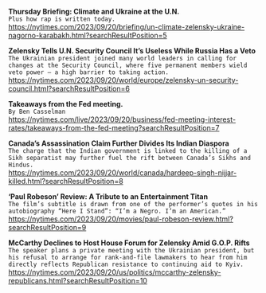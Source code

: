 **Thursday Briefing: Climate and Ukraine at the U.N.**\
`Plus how rap is written today.`\
https://nytimes.com/2023/09/20/briefing/un-climate-zelensky-ukraine-nagorno-karabakh.html?searchResultPosition=5

**Zelensky Tells U.N. Security Council It’s Useless While Russia Has a Veto**\
`The Ukrainian president joined many world leaders in calling for changes at the Security Council, where five permanent members wield veto power — a high barrier to taking action.`\
https://nytimes.com/2023/09/20/world/europe/zelensky-un-security-council.html?searchResultPosition=6

**Takeaways from the Fed meeting.**\
`By Ben Casselman`\
https://nytimes.com/live/2023/09/20/business/fed-meeting-interest-rates/takeaways-from-the-fed-meeting?searchResultPosition=7

**Canada’s Assassination Claim Further Divides Its Indian Diaspora**\
`The charge that the Indian government is linked to the killing of a Sikh separatist may further fuel the rift between Canada’s Sikhs and Hindus.`\
https://nytimes.com/2023/09/20/world/canada/hardeep-singh-nijjar-killed.html?searchResultPosition=8

**‘Paul Robeson’ Review: A Tribute to an Entertainment Titan**\
`The film’s subtitle is drawn from one of the performer’s quotes in his autobiography “Here I Stand”: “I’m a Negro. I’m an American.”`\
https://nytimes.com/2023/09/20/movies/paul-robeson-review.html?searchResultPosition=9

**McCarthy Declines to Host House Forum for Zelensky Amid G.O.P. Rifts**\
`The speaker plans a private meeting with the Ukrainian president, but his refusal to arrange for rank-and-file lawmakers to hear from him directly reflects Republican resistance to continuing aid to Kyiv.`\
https://nytimes.com/2023/09/20/us/politics/mccarthy-zelensky-republicans.html?searchResultPosition=10

